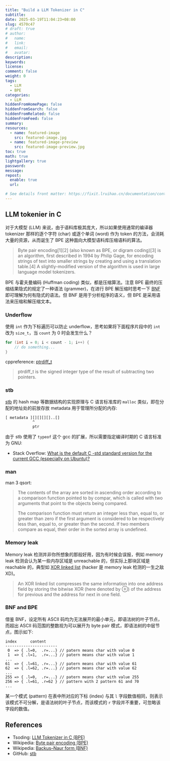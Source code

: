 ```yaml
---
title: "Build a LLM Tokenizer in C"
subtitle:
date: 2025-03-19T11:04:23+08:00
slug: 4570c47
# draft: true
# author:
#   name:
#   link:
#   email:
#   avatar:
description:
keywords:
license:
comment: false
weight: 0
tags:
  - LLM
  - BPE
categories:
  - LLM
hiddenFromHomePage: false
hiddenFromSearch: false
hiddenFromRelated: false
hiddenFromFeed: false
summary:
resources:
  - name: featured-image
    src: featured-image.jpg
  - name: featured-image-preview
    src: featured-image-preview.jpg
toc: true
math: true
lightgallery: true
password:
message:
repost:
  enable: true
  url:

# See details front matter: https://fixit.lruihao.cn/documentation/content-management/introduction/#front-matter
---
```


<!--more-->

## LLM tokenier in C

对于大模型 (LLM) 来说，由于语料库极其庞大，所以如果使用通常的编译器 tokenizer 那样的逐个字符 (char) 或逐个单词 (word) 作为 token 的方法，会消耗大量的资源，从而诞生了 BPE 这种面向大模型语料库压缩语料的算法。

> Byte pair encoding[1][2] (also known as BPE, or digram coding)[3] is an algorithm, first described in 1994 by Philip Gage, for encoding strings of text into smaller strings by creating and using a translation table.[4] A slightly-modified version of the algorithm is used in large language model tokenizers.

BPE 与霍夫曼编码 (Huffman coding) 类似，都是压缩算法。注意 BPE 最终的压缩结果隐式的规定了一种语法  (grammer)，在进行 BPE 解压缩时思考一下 [BNF](https://en.wikipedia.org/wiki/Backus%E2%80%93Naur_form) 即可理解为何有隐式的语法。但 BNF 是用于分析程序的语义，但 BPE 是采用语法来压缩和解压缩文本。

### Underflow

使用 `int` 作为下标遍历可以防止 underflow，思考如果将下面程序片段中的 `int` 改为 `size_t`，当 `count` 为 0 时会发生什么？

```c
for (int i = 0; i < count - 1; i++) {
    // do something...
}
```

cppreference: [ptrdiff_t](https://en.cppreference.com/w/c/types/ptrdiff_t)

> ptrdiff_t is the signed integer type of the result of subtracting two pointers.

### stb

[stb](https://github.com/nothings/stb) 的 hash map 等数据结构的实现原理与 C 语言标准库的 `malloc` 类似，即在分配的地址处的前放存放 metadata 用于管理所分配的内存:

```
[ metadata ][][][][]..[]
            ^
            ptr
```

由于 stb 使用了 `typeof` 这个 gcc 的扩展，所以需要指定编译时期的 C 语言标准为 GNU:

- Stack Overflow: [What is the default C -std standard version for the current GCC (especially on Ubuntu)?](https://stackoverflow.com/questions/14737104/what-is-the-default-c-std-standard-version-for-the-current-gcc-especially-on-u)

### man

man 3 qsort:

> The contents of the array are sorted in ascending order according to a comparison function pointed
> to by compar, which is called with two arguments that point to the objects being compared.
> 
> The  comparison  function  must return an integer less than, equal to, or greater than zero if the
> first argument is considered to be respectively less than, equal to, or greater than  the  second.
> If two members compare as equal, their order in the sorted array is undefined.

### Memory leak

Memory leak 检测并非你所想象的那般好用，因为有时候会误报，例如 memory leak 检测会认为某一些内存区域是 unreachable 的，但实际上那块区域是 reachable 的，典型如 [XOR linked list](https://en.wikipedia.org/wiki/XOR_linked_list) (hacker 是 memory leak 检测的一生之敌 XD)。

> An XOR linked list compresses the same information into one address field by storing the bitwise XOR (here denoted by ⊕) of the address for previous and the address for next in one field.

### BNF and BPE

借鉴 BNF，设定所有 ASCII 码均为无法展开的最小单元，即语法树的叶子节点，而超出 ASCII 码范围的整数视为可以展开为 byte pair 模式，即语法树的中层节点，图示如下:

```
index      content
-----------------------
 0  => { .l=0,  .r=...} // patern means char with value 0
 1  => { .l=1,  .r=...} // patern means char with value 1
...
61  => { .l=61, .r=...} // patern means char with value 61
62  => { .l=62, .r=...} // patern means char with value 62
...
255 => { .l=0,  .r=...} // patern means char with value 255
256 => { .l=61, .r=62 } // pattern with 2 pattern 61 and 70
...
```

某一个模式 (pattern) 在表中所对应的下标 (index) 与其 `l` 字段数值相同，则表示该模式不可分解，是语法树的叶子节点，而该模式的 `r` 字段并不重要，可忽略该字段的数值。

## References

- Tsoding: [LLM Tokenizer in C (BPE)](https://www.youtube.com/playlist?list=PLpM-Dvs8t0VaIVKmfGBztiqaIyMHIH-3Y)
- Wikipedia: [Byte pair encoding (BPE)](https://en.wikipedia.org/wiki/Byte_pair_encoding)
- Wikipedia: [Backus–Naur form (BNF)](https://en.wikipedia.org/wiki/Backus%E2%80%93Naur_form)
- GitHub: [stb](https://github.com/nothings/stb)
